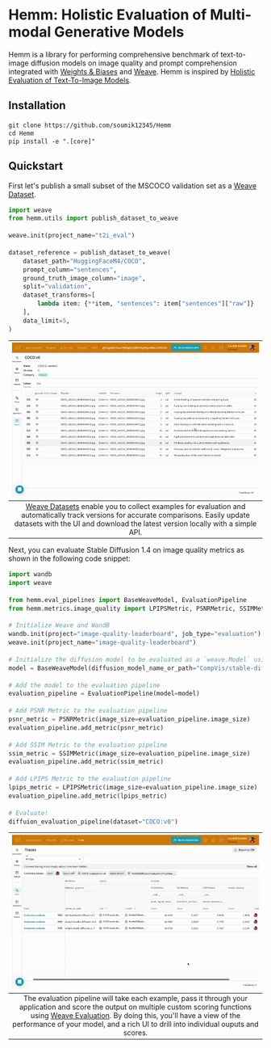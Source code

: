 # Hemm: Holistic Evaluation of Multi-modal Generative Models

Hemm is a library for performing comprehensive benchmark of text-to-image diffusion models on image quality and prompt comprehension integrated with [Weights & Biases](https://wandb.ai/site) and [Weave](https://wandb.github.io/weave/). Hemm is inspired by [Holistic Evaluation of Text-To-Image Models](https://crfm.stanford.edu/helm/heim/v1.0.0/).

## Installation

```shell
git clone https://github.com/soumik12345/Hemm
cd Hemm
pip install -e ".[core]"
```

## Quickstart

First let's publish a small subset of the MSCOCO validation set as a [Weave Dataset](https://wandb.github.io/weave/guides/core-types/datasets/).

```python
import weave
from hemm.utils import publish_dataset_to_weave

weave.init(project_name="t2i_eval")

dataset_reference = publish_dataset_to_weave(
    dataset_path="HuggingFaceM4/COCO",
    prompt_column="sentences",
    ground_truth_image_column="image",
    split="validation",
    dataset_transforms=[
        lambda item: {**item, "sentences": item["sentences"]["raw"]}
    ],
    data_limit=5,
)
```

| ![](./assets/weave_dataset.gif) | 
|:--:| 
| [Weave Datasets](https://wandb.github.io/weave/guides/core-types/datasets/) enable you to collect examples for evaluation and automatically track versions for accurate comparisons. Easily update datasets with the UI and download the latest version locally with a simple API. |

Next, you can evaluate Stable Diffusion 1.4 on image quality metrics as shown in the following code snippet:

```python
import wandb
import weave

from hemm.eval_pipelines import BaseWeaveModel, EvaluationPipeline
from hemm.metrics.image_quality import LPIPSMetric, PSNRMetric, SSIMMetric

# Initialize Weave and WandB
wandb.init(project="image-quality-leaderboard", job_type="evaluation")
weave.init(project_name="image-quality-leaderboard")

# Initialize the diffusion model to be evaluated as a `weave.Model` using `BaseWeaveModel`
model = BaseWeaveModel(diffusion_model_name_or_path="CompVis/stable-diffusion-v1-4")

# Add the model to the evaluation pipeline
evaluation_pipeline = EvaluationPipeline(model=model)

# Add PSNR Metric to the evaluation pipeline
psnr_metric = PSNRMetric(image_size=evaluation_pipeline.image_size)
evaluation_pipeline.add_metric(psnr_metric)

# Add SSIM Metric to the evaluation pipeline
ssim_metric = SSIMMetric(image_size=evaluation_pipeline.image_size)
evaluation_pipeline.add_metric(ssim_metric)

# Add LPIPS Metric to the evaluation pipeline
lpips_metric = LPIPSMetric(image_size=evaluation_pipeline.image_size)
evaluation_pipeline.add_metric(lpips_metric)

# Evaluate!
diffuion_evaluation_pipeline(dataset="COCO:v0")
```

| ![](./assets/weave_leaderboard.gif) | 
|:--:| 
| The evaluation pipeline will take each example, pass it through your application and score the output on multiple custom scoring functions using [Weave Evaluation](https://wandb.github.io/weave/guides/core-types/evaluations). By doing this, you'll have a view of the performance of your model, and a rich UI to drill into individual ouputs and scores. |